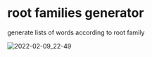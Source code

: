 # root families generator
generate lists of words according to root family


![2022-02-09_22-49](https://user-images.githubusercontent.com/64521731/153254658-226236fd-1dac-4093-b6cd-2bfa25406e50.png)
